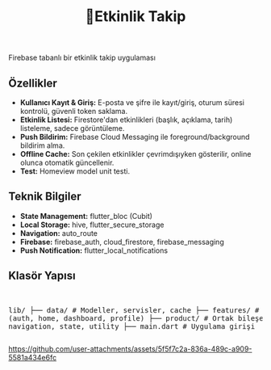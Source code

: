 <!-- Etkinlik Takip - Flutter Uygulaması -->
<!DOCTYPE html>
<html lang="en">
  <header>
    <h1>📱Etkinlik Takip</h1>
  </header>
<p>Firebase tabanlı bir etkinlik takip uygulaması</p>

<h2>Özellikler</h2>
<ul>
  <li><b>Kullanıcı Kayıt &amp; Giriş:</b> E-posta ve şifre ile kayıt/giriş, oturum süresi kontrolü, güvenli token saklama.</li>
  <li><b>Etkinlik Listesi:</b> Firestore'dan etkinlikleri (başlık, açıklama, tarih) listeleme, sadece görüntüleme.</li>
  <li><b>Push Bildirim:</b> Firebase Cloud Messaging ile foreground/background bildirim alma.</li>
  <li><b>Offline Cache:</b> Son çekilen etkinlikler çevrimdışıyken gösterilir, online olunca otomatik güncellenir.</li>
  <li><b>Test:</b> Homeview model unit testi.</li>
</ul>

<h2>Teknik Bilgiler</h2>
<ul>
  <li><b>State Management:</b> flutter_bloc (Cubit)</li>
  <li><b>Local Storage:</b> hive, flutter_secure_storage</li>
  <li><b>Navigation:</b> auto_route</li>
  <li><b>Firebase:</b> firebase_auth, cloud_firestore, firebase_messaging</li>
  <li><b>Push Notification:</b> flutter_local_notifications</li>
</ul>

<h2>Klasör Yapısı</h2>
<pre>


lib/
├── data/        # Modeller, servisler, cache
├── features/    # Ekranlar (auth, home, dashboard, profile)
├── product/     # Ortak bileşenler, tema, navigation, state, utility
├── main.dart    # Uygulama girişi
</pre>

https://github.com/user-attachments/assets/5f5f7c2a-836a-489c-a909-5581a434e6fc

</html>

